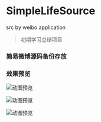 # SimpleLifeSource
src by weibo application

> 初期学习总结项目

### 简易微博源码备份存放

### 效果预览

![动图预览](https://chenc11211.github.io/SimpleLifeSource/demo.gif)

![动图预览](https://chenc11211.github.io/SimpleLifeSource/demo1.gif)

![动图预览](https://chenc11211.github.io/SimpleLifeSource/demo2.gif)